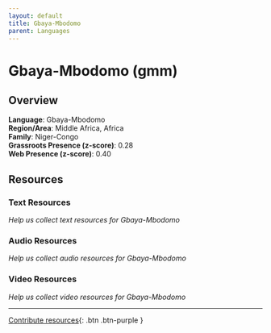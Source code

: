 ```yaml
---
layout: default
title: Gbaya-Mbodomo
parent: Languages
---
```


# Gbaya-Mbodomo (gmm)

## Overview

**Language**: Gbaya-Mbodomo  
**Region/Area**: Middle Africa, Africa  
**Family**: Niger-Congo  
**Grassroots Presence (z-score)**: 0.28  
**Web Presence (z-score)**: 0.40  

## Resources

### Text Resources
*Help us collect text resources for Gbaya-Mbodomo*

### Audio Resources
*Help us collect audio resources for Gbaya-Mbodomo*

### Video Resources
*Help us collect video resources for Gbaya-Mbodomo*

---

[Contribute resources](https://forms.office.com/e/1SfLJx3u1r){: .btn .btn-purple }
